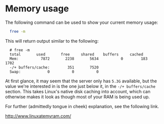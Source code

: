 # Memory usage

The following command can be used to show your current memory usage:

```bash
  free -m
```

This will return output similar to the following:

```console
  # free -m
  total       used       free     shared    buffers     cached
  Mem:          7872       2238       5634          0        183       1702
  -/+ buffers/cache:        351       7520
  Swap:            0          0          0
```

At first glance, it may seem that the server only has `5.3G` available, but the value we're interested in is the one just below it, in the `-/+ buffers/cache` section. This takes Linux's native disk caching into account, which can otherwise makes it look as though most of your RAM is being used up.

For further (admittedly tongue in cheek) explanation, see the following link.

<http://www.linuxatemyram.com/>
